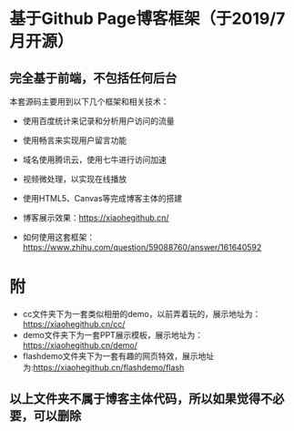 基于Github Page博客框架（于2019/7月开源）
======================

完全基于前端，不包括任何后台
-------------------------

本套源码主要用到以下几个框架和相关技术：
  * 使用百度统计来记录和分析用户访问的流量
  * 使用畅言来实现用户留言功能
  * 域名使用腾讯云，使用七牛进行访问加速
  * 视频微处理，以实现在线播放
  * 使用HTML5、Canvas等完成博客主体的搭建

* 博客展示效果：https://xiaohegithub.cn/
* 如何使用这套框架：https://www.zhihu.com/question/59088760/answer/161640592

附
==
* cc文件夹下为一套类似相册的demo，以前弄着玩的，展示地址为：https://xiaohegithub.cn/cc/
* demo文件夹下为一套PPT展示模板，展示地址为：https://xiaohegithub.cn/demo/
* flashdemo文件夹下为一套有趣的网页特效，展示地址为:https://xiaohegithub.cn/flashdemo/flash

以上文件夹不属于博客主体代码，所以如果觉得不必要，可以删除
-----------------------------------------------------



